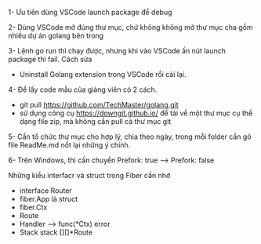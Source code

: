 1- Ưu tiên dùng VSCode launch package để debug

2- Dùng VSCode mở đúng thư mục, chứ không không mở thư mục cha gồm nhiều dự án golang bên trong

3- Lệnh go run thì chạy được, nhưng khi vào VSCode ấn nút launch package thì fail. Cách sửa
+ Uninstall Golang extension trong VSCode rồi cài lại.

4- Để lấy code mẫu của giảng viên có 2 cách.
+ git pull https://github.com/TechMaster/golang.git
+ sử dụng công cụ https://downgit.github.io/ để tải về một thư mục cụ thể dạng file zip, mà không cần pull cả thư mục git

5- Cần tổ chức thư mục cho hợp lý, chia theo ngày, trong mỗi folder cần gõ file ReadMe.md nốt lại những ý chính.

6- Trên Windows, thì cần chuyển Prefork: true --> Prefork: false

Những kiểu interfacr và struct trong Fiber cần nhớ

- interface Router
- fiber.App là struct
- fiber.Ctx
- Route
- Handler --> func(*Ctx) error
- Stack stack [][]*Route